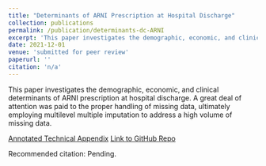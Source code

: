 ```yaml
---
title: "Determinants of ARNI Prescription at Hospital Discharge"
collection: publications
permalink: /publication/determinants-dc-ARNI
excerpt: 'This paper investigates the demographic, economic, and clinical determinants of ARNI prescription at hospital discharge.'
date: 2021-12-01
venue: 'submitted for peer review'
paperurl: ''
citation: 'n/a'
---
```

This paper investigates the demographic, economic, and clinical determinants of ARNI prescription at hospital discharge. A great deal of attention was paid to the proper handling of missing data, ultimately employing multilevel multiple imputation to address a high volume of missing data. 

[Annotated Technical Appendix](https://jeffreyshowtran.github.io/files/tech_appendix.html)
[Link to GitHub Repo](https://github.com/jeffreyshowtran/ARNI-prescription-determinants)

Recommended citation: Pending.